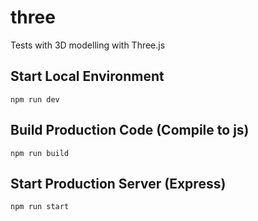 # three
Tests with 3D modelling with Three.js

## Start Local Environment
```npm run dev```


## Build Production Code (Compile to js)
```npm run build```


## Start Production Server (Express)
```npm run start```